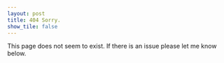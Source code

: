 ```yaml
---
layout: post
title: 404 Sorry.
show_tile: false
---
```


This page does not seem to exist.
If there is an issue please let me know below.
